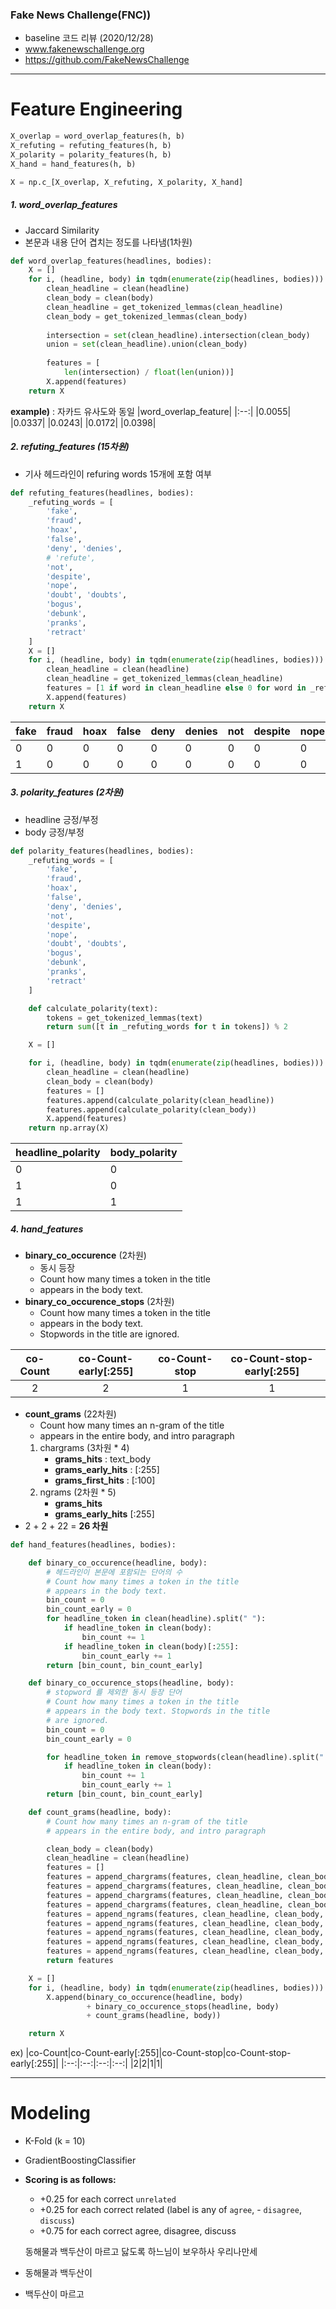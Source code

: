 ### Fake News Challenge(FNC))
- baseline 코드 리뷰 (2020/12/28)
- www.fakenewschallenge.org
- https://github.com/FakeNewsChallenge
---
# Feature Engineering

```python
X_overlap = word_overlap_features(h, b)
X_refuting = refuting_features(h, b)
X_polarity = polarity_features(h, b)
X_hand = hand_features(h, b)

X = np.c_[X_overlap, X_refuting, X_polarity, X_hand]
```


##### 1. word_overlap_features 
- Jaccard Similarity
- 본문과 내용 단어 겹치는 정도를 나타냄(1차원)
```python
def word_overlap_features(headlines, bodies):
    X = []
    for i, (headline, body) in tqdm(enumerate(zip(headlines, bodies))):
        clean_headline = clean(headline)
        clean_body = clean(body)
        clean_headline = get_tokenized_lemmas(clean_headline)
        clean_body = get_tokenized_lemmas(clean_body)
        
        intersection = set(clean_headline).intersection(clean_body)
        union = set(clean_headline).union(clean_body)
        
        features = [
            len(intersection) / float(len(union))]
        X.append(features)
    return X
```
__example)__ : 자카드 유사도와 동일
|word_overlap_feature|
|:--:|
|0.0055|
|0.0337|
|0.0243|
|0.0172|
|0.0398|

##### 2. refuting_features (15차원)
- 기사 헤드라인이 refuring words 15개에 포함 여부
```python
def refuting_features(headlines, bodies):
    _refuting_words = [
        'fake',
        'fraud',
        'hoax',
        'false',
        'deny', 'denies',
        # 'refute',
        'not',
        'despite',
        'nope',
        'doubt', 'doubts',
        'bogus',
        'debunk',
        'pranks',
        'retract'
    ]
    X = []
    for i, (headline, body) in tqdm(enumerate(zip(headlines, bodies))):
        clean_headline = clean(headline)
        clean_headline = get_tokenized_lemmas(clean_headline)
        features = [1 if word in clean_headline else 0 for word in _refuting_words]
        X.append(features)
    return X
```
|fake|fraud|hoax|false|deny|denies|not|despite|nope|doubt|doubts|bogus|debunk|pranks|retract|
|--|--|--|--|--|--|--|--|--|--|--|--|--|--|--|
|0|0|0|0|0|0|0|0|0|0|0|0|0|0|0|
|1|0|0|0|0|0|0|0|0|0|0|0|0|0|0|

##### 3. polarity_features (2차원)
- headline 긍정/부정
- body 긍정/부정
```python
def polarity_features(headlines, bodies):
    _refuting_words = [
        'fake',
        'fraud',
        'hoax',
        'false',
        'deny', 'denies',
        'not',
        'despite',
        'nope',
        'doubt', 'doubts',
        'bogus',
        'debunk',
        'pranks',
        'retract'
    ]

    def calculate_polarity(text):
        tokens = get_tokenized_lemmas(text)
        return sum([t in _refuting_words for t in tokens]) % 2

    X = []

    for i, (headline, body) in tqdm(enumerate(zip(headlines, bodies))):
        clean_headline = clean(headline)
        clean_body = clean(body)
        features = []
        features.append(calculate_polarity(clean_headline))
        features.append(calculate_polarity(clean_body))
        X.append(features)
    return np.array(X)
```
|headline_polarity|body_polarity|
|--|--|
|0|0|
|1|0|
|1|1|


##### 4. hand_features
- __binary_co_occurence__ (2차원) 
    - 동시 등장
    - Count how many times a token in the title
    - appears in the body text.
- __binary_co_occurence_stops__ (2차원) 
    - Count how many times a token in the title
    - appears in the body text. 
    - Stopwords in the title are ignored.

|co-Count|co-Count-early[:255]|co-Count-stop|co-Count-stop-early[:255]|
|:--:|:--:|:--:|:--:|
|2|2|1|1|

- __count_grams__ (22차원)
    - Count how many times an n-gram of the title
    - appears in the entire body, and intro paragraph
    1. chargrams (3차원 * 4)
        - __grams_hits__ : text_body
        - __grams_early_hits__ : [:255]
        - __grams_first_hits__ : [:100]
    2. ngrams (2차원 * 5)
        - __grams_hits__ 
        - __grams_early_hits__  [:255]
- 2 + 2 + 22 = __26 차원__
```python
def hand_features(headlines, bodies):

    def binary_co_occurence(headline, body):
        # 헤드라인이 본문에 포함되는 단어의 수
        # Count how many times a token in the title
        # appears in the body text.
        bin_count = 0
        bin_count_early = 0
        for headline_token in clean(headline).split(" "):
            if headline_token in clean(body):
                bin_count += 1
            if headline_token in clean(body)[:255]:
                bin_count_early += 1
        return [bin_count, bin_count_early]

    def binary_co_occurence_stops(headline, body):
        # stopword 를 제외한 동시 등장 단어
        # Count how many times a token in the title
        # appears in the body text. Stopwords in the title
        # are ignored.
        bin_count = 0
        bin_count_early = 0

        for headline_token in remove_stopwords(clean(headline).split(" ")):
            if headline_token in clean(body):
                bin_count += 1
                bin_count_early += 1
        return [bin_count, bin_count_early]

    def count_grams(headline, body):
        # Count how many times an n-gram of the title
        # appears in the entire body, and intro paragraph

        clean_body = clean(body)
        clean_headline = clean(headline)
        features = []
        features = append_chargrams(features, clean_headline, clean_body, 2)
        features = append_chargrams(features, clean_headline, clean_body, 8)
        features = append_chargrams(features, clean_headline, clean_body, 4)
        features = append_chargrams(features, clean_headline, clean_body, 16)
        features = append_ngrams(features, clean_headline, clean_body, 2)
        features = append_ngrams(features, clean_headline, clean_body, 3)
        features = append_ngrams(features, clean_headline, clean_body, 4)
        features = append_ngrams(features, clean_headline, clean_body, 5)
        features = append_ngrams(features, clean_headline, clean_body, 6)
        return features

    X = []
    for i, (headline, body) in tqdm(enumerate(zip(headlines, bodies))):
        X.append(binary_co_occurence(headline, body)
                 + binary_co_occurence_stops(headline, body)
                 + count_grams(headline, body))

    return X
```

ex) 
|co-Count|co-Count-early[:255]|co-Count-stop|co-Count-stop-early[:255]|
|:--:|:--:|:--:|:--:|
|2|2|1|1|

---
# Modeling
- K-Fold (k = 10)
- GradientBoostingClassifier
- __Scoring is as follows:__
  - +0.25 for each correct `unrelated`
  - +0.25 for each correct related (label is any of `agree`, - `disagree`, `discuss`)
  - +0.75 for each correct agree, disagree, discuss


  동해물과 백두산이 마르고 닳도록 하느님이 보우하사 우리나만세

- 동해물과 백두산이
- 백두산이 마르고
